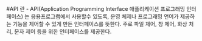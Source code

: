 #API 란
    - API(Application Programming Interface 애플리케이션 프로그래밍 인터페이스)
      는 응용프로그램에서 사용할수 있도록, 운영 체제나 프로그래밍 언어가
      제공하는 기능을 제어할 수 있게 만든 인터페이스를 뜻한다.
      주로 파일 제어, 창 제어, 화상 처리, 문자 제어 등을 위한 인터페이스를 제공한다.
    
